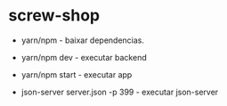 # screw-shop

* yarn/npm - baixar dependencias.

* yarn/npm dev - executar backend
* yarn/npm start - executar app
 *  json-server server.json -p 399 - executar json-server
